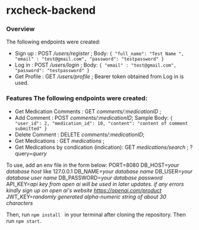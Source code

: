 # rxcheck-backend
### Overview
The following endpoints were created:
- Sign up : POST */users/register* ; 
Body: 
`{
    "full_name": "Test Name ",
    "email" : "test@gmail.com",
    "password": "testpassword"
}`
- Log in : POST  */users/login* ; 
Body: 
`{
    "email" : "test@gmail.com",
    "password": "testpassword"
}`
- Get Profile : GET */users/profile* ; 
Bearer token obtained from Log in is used.



### Features The following endpoints were created: 
- Get Medication Comments : GET *comments/:medicationID* ; 
- Add Comment : POST *comments/:medicationID*; 
Sample Body:
`{ "user_id": 2, "medication_id": 10, "content": "content of comment submitted" }`
- Delete Comment : DELETE *comments/:medicationID*; 
- Get Medications : GET *medications* ; 
- Get Medications by condication (indication): GET *medications/search* ; 
?query=*query*


To use, add an env file in the form below: 
PORT=8080
DB_HOST=*your database host* like 127.0.0.1
DB_NAME=*your database name*
DB_USER=*your database user name*
DB_PASSWORD=*your database password*
API_KEY=*api key from open ai will be used in later updates. if any errors kindly sign up on open ai's website https://openai.com/product*
JWT_KEY=*randomly generated alpha-numeric string of about 30 characters*

Then, run  `npm install ` in your terminal after cloning the repository.
Then run  `npm start`.
